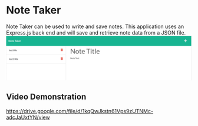 # Note Taker 
Note Taker can be used to write and save notes. This application uses an Express.js back end and will save and retrieve note data from a JSON file.
<img src="./public/assets/images/Page-screenshot.png" />

## Video Demonstration 
https://drive.google.com/file/d/1kqQwJkstn61Vps9zUTNMc-adcJaUxtYN/view